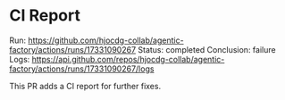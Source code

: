 # CI Report

Run: https://github.com/hjocdg-collab/agentic-factory/actions/runs/17331090267
Status: completed
Conclusion: failure
Logs: https://api.github.com/repos/hjocdg-collab/agentic-factory/actions/runs/17331090267/logs

This PR adds a CI report for further fixes.